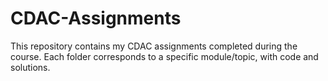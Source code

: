 # CDAC-Assignments

This repository contains my CDAC assignments completed during the course.
Each folder corresponds to a specific module/topic, with code and solutions.
